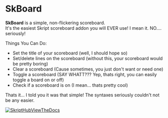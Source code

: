 # SkBoard

**SkBoard** is a simple, non-flickering scoreboard.   
It's the easiest Skript scoreboard addon you will EVER use! I mean it. NO.... seriously!

Things You Can Do:
- Set the title of your scoreboard (well, I should hope so)
- Set/delete lines on the scoreboard (without this, your scoreboard would be pretty boring)
- Clear a scoreboard (Cause sometimes, you just don't want or need one)
- Toggle a scoreboard (SAY WHATT??? Yep, thats right, you can easily toggle a board on or off)
- Check if a scoreboard is on (I mean... thats pretty cool)

Thats it... I told you it was that simple!
The syntaxes seriously couldn't not be any easier.

[![SkriptHubViewTheDocs](http://skripthub.net/static/addon/ViewTheDocsButton.png)](http://skripthub.net/docs/?addon=SkBoard)
